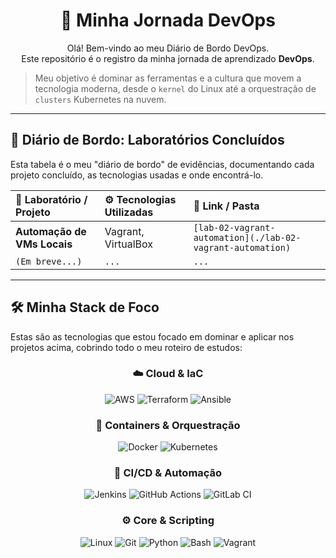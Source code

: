 <h1 align="center">🚀 Minha Jornada DevOps</h1>

<p align="center">
  Olá! Bem-vindo ao meu Diário de Bordo DevOps.
  <br />
  Este repositório é o registro da minha jornada de aprendizado <b>DevOps</b>.
</p>

> Meu objetivo é dominar as ferramentas e a cultura que movem a tecnologia moderna, desde o `kernel` do Linux até a orquestração de `clusters` Kubernetes na nuvem.

---

## 📖 Diário de Bordo: Laboratórios Concluídos

Esta tabela é o meu "diário de bordo" de evidências, documentando cada projeto concluído, as tecnologias usadas e onde encontrá-lo.

| 🔹 Laboratório / Projeto | ⚙️ Tecnologias Utilizadas | 📂 Link / Pasta |
| :--- | :--- | :--- |
| **Automação de VMs Locais** | Vagrant, VirtualBox | `[lab-02-vagrant-automation](./lab-02-vagrant-automation)` |
| `(Em breve...)` | `...` | `...` |

---

## 🛠️ Minha Stack de Foco

Estas são as tecnologias que estou focado em dominar e aplicar nos projetos acima, cobrindo todo o meu roteiro de estudos:

<div align="center">

### ☁️ Cloud & IaC
<p>
  <img src="https://img.shields.io/badge/AWS-232F3E?style=for-the-badge&logo=amazon-aws&logoColor=white" alt="AWS"/>
  <img src="https://img.shields.io/badge/Terraform-7B42BC?style=for-the-badge&logo=terraform&logoColor=white" alt="Terraform"/>
  <img src="https://img.shields.io/badge/Ansible-EE0000?style=for-the-badge&logo=ansible&logoColor=white" alt="Ansible"/>
</p>

### 🐳 Containers & Orquestração
<p>
  <img src="https://img.shields.io/badge/Docker-2496ED?style=for-the-badge&logo=docker&logoColor=white" alt="Docker"/>
  <img src="https://img.shields.io/badge/Kubernetes-326CE5?style=for-the-badge&logo=kubernetes&logoColor=white" alt="Kubernetes"/>
</p>

### 🔁 CI/CD & Automação
<p>
  <img src="https://img.shields.io/badge/Jenkins-D24939?style=for-the-badge&logo=jenkins&logoColor=white" alt="Jenkins"/>
  <img src="https://img.shields.io/badge/GitHub%20Actions-2088FF?style=for-the-badge&logo=github-actions&logoColor=white" alt="GitHub Actions"/>
  <img src="https://img.shields.io/badge/GitLab%20CI-FC6D26?style=for-the-badge&logo=gitlab&logoColor=white" alt="GitLab CI"/>
</p>

### ⚙️ Core & Scripting
<p>
  <img src="https://img.shields.io/badge/Linux-FCC624?style=for-the-badge&logo=linux&logoColor=black" alt="Linux"/>
  <img src="https://img.shields.io/badge/Git-F05032?style=for-the-badge&logo=git&logoColor=white" alt="Git"/>
  <img src="https://img.shields.io/badge/Python-3776AB?style=for-the-badge&logo=python&logoColor=white" alt="Python"/>
  <img src="https://img.shields.io/badge/Bash-4EAA25?style=for-the-badge&logo=gnu-bash&logoColor=white" alt="Bash"/>
  <img src="https://img.shields.io/badge/Vagrant-84E1F4?style=for-the-badge&logo=vagrant&logoColor=black" alt="Vagrant"/>
</p>

</div>
